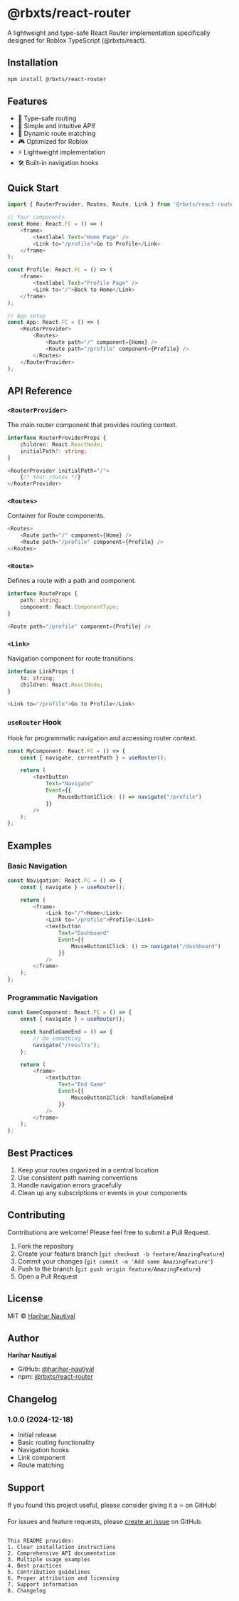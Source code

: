 
# @rbxts/react-router

A lightweight and type-safe React Router implementation specifically designed for Roblox TypeScript (@rbxts/react).

## Installation

```bash
npm install @rbxts/react-router
```

## Features

- 🎯 Type-safe routing
- 🚀 Simple and intuitive APIf
- 🔄 Dynamic route matching
- 🎮 Optimized for Roblox
- ⚡ Lightweight implementation
- 🛠️ Built-in navigation hooks

## Quick Start

```typescript
import { RouterProvider, Routes, Route, Link } from '@rbxts/react-router';

// Your components
const Home: React.FC = () => (
    <frame>
        <textlabel Text="Home Page" />
        <Link to="/profile">Go to Profile</Link>
    </frame>
);

const Profile: React.FC = () => (
    <frame>
        <textlabel Text="Profile Page" />
        <Link to="/">Back to Home</Link>
    </frame>
);

// App setup
const App: React.FC = () => (
    <RouterProvider>
        <Routes>
            <Route path="/" component={Home} />
            <Route path="/profile" component={Profile} />
        </Routes>
    </RouterProvider>
);
```

## API Reference

### `<RouterProvider>`
The main router component that provides routing context.

```typescript
interface RouterProviderProps {
    children: React.ReactNode;
    initialPath?: string;
}

<RouterProvider initialPath="/">
    {/* Your routes */}
</RouterProvider>
```

### `<Routes>`
Container for Route components.

```typescript
<Routes>
    <Route path="/" component={Home} />
    <Route path="/profile" component={Profile} />
</Routes>
```

### `<Route>`
Defines a route with a path and component.

```typescript
interface RouteProps {
    path: string;
    component: React.ComponentType;
}

<Route path="/profile" component={Profile} />
```

### `<Link>`
Navigation component for route transitions.

```typescript
interface LinkProps {
    to: string;
    children: React.ReactNode;
}

<Link to="/profile">Go to Profile</Link>
```

### `useRouter` Hook
Hook for programmatic navigation and accessing router context.

```typescript
const MyComponent: React.FC = () => {
    const { navigate, currentPath } = useRouter();

    return (
        <textbutton 
            Text="Navigate"
            Event={{
                MouseButton1Click: () => navigate("/profile")
            }}
        />
    );
};
```

## Examples

### Basic Navigation
```typescript
const Navigation: React.FC = () => {
    const { navigate } = useRouter();

    return (
        <frame>
            <Link to="/">Home</Link>
            <Link to="/profile">Profile</Link>
            <textbutton 
                Text="Dashboard"
                Event={{
                    MouseButton1Click: () => navigate("/dashboard")
                }}
            />
        </frame>
    );
};
```

### Programmatic Navigation
```typescript
const GameComponent: React.FC = () => {
    const { navigate } = useRouter();

    const handleGameEnd = () => {
        // Do something
        navigate("/results");
    };

    return (
        <frame>
            <textbutton 
                Text="End Game"
                Event={{
                    MouseButton1Click: handleGameEnd
                }}
            />
        </frame>
    );
};
```

## Best Practices

1. Keep your routes organized in a central location
2. Use consistent path naming conventions
3. Handle navigation errors gracefully
4. Clean up any subscriptions or events in your components

## Contributing

Contributions are welcome! Please feel free to submit a Pull Request.

1. Fork the repository
2. Create your feature branch (`git checkout -b feature/AmazingFeature`)
3. Commit your changes (`git commit -m 'Add some AmazingFeature'`)
4. Push to the branch (`git push origin feature/AmazingFeature`)
5. Open a Pull Request

## License

MIT © [Harihar Nautiyal](https://github.com/harihar-nautiyal)

## Author

**Harihar Nautiyal**
- GitHub: [@harihar-nautiyal](https://github.com/harihar-nautiyal)
- npm: [@rbxts/react-router](https://www.npmjs.com/package/@rbxts/react-router)

## Changelog

### 1.0.0 (2024-12-18)
- Initial release
- Basic routing functionality
- Navigation hooks
- Link component
- Route matching

## Support

If you found this project useful, please consider giving it a ⭐️ on GitHub!

For issues and feature requests, please [create an issue](https://github.com/harihar-nautiyal/rbxts-react-router/issues) on GitHub.
```

This README provides:
1. Clear installation instructions
2. Comprehensive API documentation
3. Multiple usage examples
4. Best practices
5. Contribution guidelines
6. Proper attribution and licensing
7. Support information
8. Changelog
